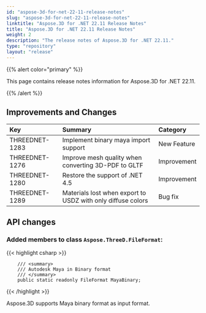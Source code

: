 ```yaml
---
id: "aspose-3d-for-net-22-11-release-notes"
slug: "aspose-3d-for-net-22-11-release-notes"
linktitle: "Aspose.3D for .NET 22.11 Release Notes"
title: "Aspose.3D for .NET 22.11 Release Notes"
weight: 2
description: "The release notes of Aspose.3D for .NET 22.11."
type: "repository"
layout: "release"
---
```


{{% alert color="primary" %}}

This page contains release notes information for Aspose.3D for .NET 22.11.

{{% /alert %}}
## **Improvements and Changes**

|**Key**|**Summary**|**Category**|
| :- | :- | :- |
| THREEDNET-1283 | Implement binary maya import support | New Feature |
| THREEDNET-1276 | Improve mesh quality when converting 3D-PDF to GLTF | Improvement |
| THREEDNET-1280 | Restore the support of .NET 4.5 | Improvement |
| THREEDNET-1289 | Materials lost when export to USDZ with only diffuse colors | Bug fix |

## API changes ##

### Added members to class `Aspose.ThreeD.FileFormat`:


{{< highlight csharp >}}

        /// <summary>
        /// Autodesk Maya in Binary format
        /// </summary>
        public static readonly FileFormat MayaBinary;

{{< /highlight >}}

Aspose.3D supports Maya binary format as input format.

